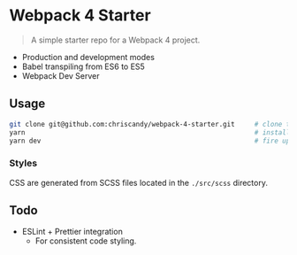 # Webpack 4 Starter

> A simple starter repo for a Webpack 4 project.

- Production and development modes
- Babel transpiling from ES6 to ES5
- Webpack Dev Server

## Usage

```bash
git clone git@github.com:chriscandy/webpack-4-starter.git     # clone the repo
yarn                                                          # install all dependencies
yarn dev                                                      # fire up the webpack-dev-server
```

### Styles

CSS are generated from SCSS files located in the `./src/scss` directory.

## Todo

- ESLint + Prettier integration
  - For consistent code styling.
